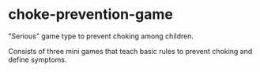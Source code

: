 # choke-prevention-game

"Serious" game type to prevent choking among children.

Consists of three mini games that teach basic rules to prevent choking and define symptoms.


